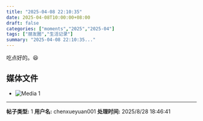 ```yaml
---
title: "2025-04-08 22:10:35"
date: 2025-04-08T10:00:00+08:00
draft: false
categories: ["moments","2025","2025-04"]
tags: ["朋友圈","生活记录"]
summary: "2025-04-08 22:10:35..."
---
```


吃点好的。😆

## 媒体文件

- ![Media 1](/Moments/photos/2025-04-08/202504082210350.jpg)

---

**帖子类型:** 1
**用户名:** chenxueyuan001
**处理时间:** 2025/8/28 18:46:41